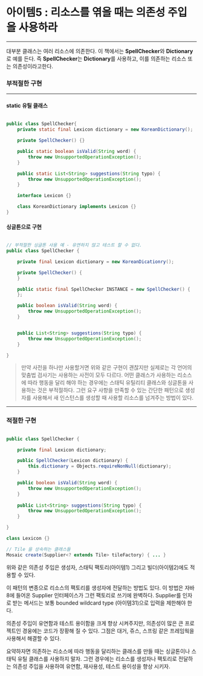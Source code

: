 # 아이템5 : 리소스를 엮을 때는 의존성 주입을 사용하라

---

대부분 클래스는 여러 리소스에 의존한다. 이 책에서는 **SpellChecker**와 **Dictionary**로 예를 든다.
즉 **SpellChecker**는 **Dictionary**를 사용하고, 이를 의존하는 리소스 또는 의존성이라고한다.


### 부적절한 구현

----
#### static 유틸 클래스
```java

public class SpellChecker{
    private static final Lexicon dictionary = new KoreanDictionary();

    private SpellChecker() {}

    public static boolean isValid(String word) {
        throw new UnsupportedOperationException();
    }

    public static List<String> suggestions(String typo) {
        throw new UnsupportedOperationException();
    }

    interface Lexicon {}

    class KoreanDictionary implements Lexicon {}
}


```

#### 싱글톤으로 구현
```java

// 부적절한 싱글톤 사용 예 - 유연하지 않고 테스트 할 수 없다.
public class SpellChecker {

    private final Lexicon dictionary = new KoreanDicationry();

    private SpellChecker() {
    }

    public static final SpellChecker INSTANCE = new SpellChecker() {
    };

    public boolean isValid(String word) {
        throw new UnsupportedOperationException();
    }


    public List<String> suggestions(String typo) {
        throw new UnsupportedOperationException();
    }

}
```
> 만약 사전을 하나만 사용할거면 위와 같은 구현이 괜찮지만 실제로는 각 언어의 맞춤법 검사기는 사용하는 사전이 모두 다르다. 어떤 클래스가 사용하는 리소스에 따라 행동을 달리 해야 하는 경우에는 스태틱 유틸리티 클래스와 싱글톤을 사용하는 것은 부적절하다. 그런 요구 사항을 만족할 수 있는 간단한 패턴으로 생성자를 사용해서 새 인스턴스를 생성할 때 사용할 리소스를 넘겨주는 방법이 있다.

----

### 적절한 구현
```java

public class SpellChecker {

    private final Lexicon dictionary;

    public SpellChecker(Lexicon dictionary) {
        this.dictionary = Objects.requireNonNull(dictionary);
    }

    public boolean isValid(String word) {
        throw new UnsupportedOperationException();
    }
    
    public List<String> suggestions(String typo) {
        throw new UnsupportedOperationException();
    }

}

class Lexicon {}

```

```java
// Tile 을 상속하는 클래스들
Mosaic create(Supplier<? extends Tile> tileFactory) { ... }
```

위와 같은 의존성 주입은 생성자, 스태틱 팩토리(아이템1) 그리고 빌더(아이템2)에도 적용할 수 있다.

이 패턴의 변종으로 리소스의 팩토리를 생성자에 전달하는 방법도 있다. 이 방법은 자바 8에 들어온 Supplier<T> 인터페이스가 그런 팩토리로 쓰기에 완벽하다. Supplier<T>를 인자로 받는 메서드는 보통 bounded wildcard type (아이템31)으로 입력을 제한해야 한다.

의존성 주입이 유연함과 테스트 용이함을 크게 향상 시켜주지만, 의존성이 많은 큰 프로젝트인 경웅에는 코드가 장황해 질 수 있다. 그점은 대거, 쥬스, 스프링 같은 프레임웍을 사용해서 해결할 수 있다.


요약하자면 의존하는 리소스에 따라 행동을 달리하는 클래스를 만들 때는 싱글톤이나 스태틱 유틸 클래스를 사용하지 말자. 그런 경우에는 리소스를 생성자나 팩토리로 전달하는 의존성 주입을 사용하여 유연함, 재사용성, 테스트 용이성을 향상 시키자.